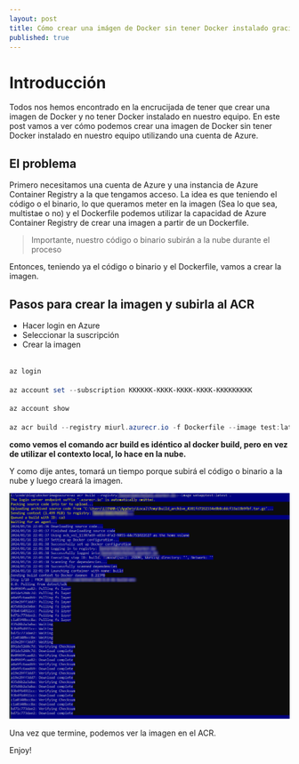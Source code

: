 ```yaml
---
layout: post
title: Cómo crear una imágen de Docker sin tener Docker instalado gracias a Azure
published: true
---
```


# Introducción

Todos nos hemos encontrado en la encrucijada de tener que crear una imagen de Docker y no tener Docker instalado en nuestro equipo. En este post vamos a ver cómo podemos crear una imagen de Docker sin tener Docker instalado en nuestro equipo utilizando una cuenta de Azure.

## El problema
Primero necesitamos una cuenta de Azure y una instancia de Azure Container Registry a la que tengamos acceso.
La idea es que teniendo el código o el binario, lo que queramos meter en la imagen (Sea lo que sea, multistae o no) y el Dockerfile podemos utilizar la capacidad de Azure Container Registry de crear una imagen a partir de un Dockerfile.

> Importante, nuestro código o binario subirán a la nube durante el proceso

Entonces, teniendo ya el código o binario y el Dockerfile, vamos a crear la imagen.

## Pasos para crear la imagen y subirla al ACR
- Hacer login en Azure
- Seleccionar la suscripción
- Crear la imagen


``` powershell

az login

az account set --subscription KKKKKK-KKKK-KKKK-KKKK-KKKKKKKKK

az account show

az acr build --registry miurl.azurecr.io -f Dockerfile --image test:latest .

```
**como vemos el comando acr build es idéntico al docker build, pero en vez de utilizar el contexto local, lo hace en la nube.**

Y como dije antes, tomará un tiempo porque subirá el código o binario a la nube y luego creará la imagen.


![](../images/acr.png)

Una vez que termine, podemos ver la imagen en el ACR.

Enjoy!